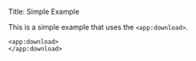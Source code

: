 Title: Simple Example

This is a simple example that uses the `<app:download>`.
	
	<app:download>
	</app:download>
	
